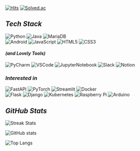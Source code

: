 [![Hits](https://hits.seeyoufarm.com/api/count/incr/badge.svg?url=https%3A%2F%2Fgithub.com%2FRADM90&count_bg=%23ED7C76&title_bg=%23252333&icon=github.svg&icon_color=%23E7E7E7&title=Visitors&edge_flat=false)](https://hits.seeyoufarm.com)
[![Solved.ac](http://mazassumnida.wtf/api/mini/generate_badge?boj=cvsusup)](https://solved.ac/cvsusup)

## *Tech Stack*
[//]: # (Default Form)
[//]: # (https://img.shields.io/badge/<LABEL>-<MESSAGE>-<BACKGROUND-COLOR>?logo=<LOGO>&logoColor=<LOGO-COLOR>&style=<STYLE>)
![Python](https://img.shields.io/badge/Python-3776AB?logo=Python&logoColor=white&style=for-the-badge)
![Java](https://img.shields.io/badge/Java-007396?slogo=Java&logoColor=white&style=for-the-badge)
![MariaDB](https://img.shields.io/badge/MariaDB-003545?logo=MariaDB&logoColor=white&style=for-the-badge)
<br>
![Android](https://img.shields.io/badge/Android-3DDC84?logo=Android&logoColor=white&style=flat)
![JavaScript](https://img.shields.io/badge/JavaScript-F7DF1E?logo=JavaScript&logoColor=white&style=flat)
![HTML5](https://img.shields.io/badge/HTML5-E34F26?logo=HTML5&logoColor=white&style=flat)
![CSS3](https://img.shields.io/badge/CSS3-1572B6?logo=CSS3&logoColor=white&style=flat)

#### *(and Lovely Tools)*
![PyCharm](https://img.shields.io/badge/PyCharm-000000?logo=PyCharm&logoColor=white&style=flat)
![VSCode](https://img.shields.io/badge/VSCode-007ACC?logo=Visual%20Studio%20Code&logoColor=white&style=flat)
![JupyterNotebook](https://img.shields.io/badge/Jupyter%20Notebook-F37626?logo=Jupyter&logoColor=white&style=flat)
![Slack](https://img.shields.io/badge/Slack-4A154B?logo=Slack&logoColor=white&style=flat)
![Notion](https://img.shields.io/badge/Notion-FFFFFF?logo=Notion&logoColor=black&style=flat)

### *Interested in*
![FastAPI](https://img.shields.io/badge/FastAPI-009688?logo=FastAPI&logoColor=white&style=for-the-badge)
![PyTorch](https://img.shields.io/badge/PyTorch-EE4C2C?logo=PyTorch&logoColor=white&style=for-the-badge)
![Streamlit](https://img.shields.io/badge/Streamlit-FF4B4B?logo=Streamlit&logoColor=white&style=for-the-badge)
![Docker](https://img.shields.io/badge/Docker-2496ED?logo=Docker&logoColor=white&style=for-the-badge)
<br>
![Flask](https://img.shields.io/badge/Flask-000000?logo=Flask&logoColor=white&style=flat-square)
![Django](https://img.shields.io/badge/Django-092E20?logo=Django&logoColor=white&style=flat-square)
![Kubernetes](https://img.shields.io/badge/Kubernetes-326CE5?logo=Kubernetes&logoColor=white&style=flat-square)
![Raspberry Pi](https://img.shields.io/badge/Raspberry%20Pi-A22846?logo=Raspberry%20Pi&logoColor=white&style=flat-square)
![Arduino](https://img.shields.io/badge/Arduino-00979D?logo=Arduino&logoColor=white&style=flat-square)


## *GitHub Stats*
[//]: # (Theme Options)
[//]: # (https://github.com/anuraghazra/github-readme-stats/blob/master/themes/README.md)
![Streak Stats](https://github-readme-streak-stats.herokuapp.com/?user=RADM90&theme=dark)

![GitHub stats](https://github-readme-stats.vercel.app/api?username=radm90&show_icons=true&theme=vision-friendly-dark)

![Top Langs](https://github-readme-stats.vercel.app/api/top-langs/?username=radm90&layout=compact&theme=vision-friendly-dark)

[//]: # (![Top Langs]&#40;https://github-readme-stats.vercel.app/api/top-langs/?username=RADM90&show_icons=true&theme=vision-friendly-dark&#41;)

